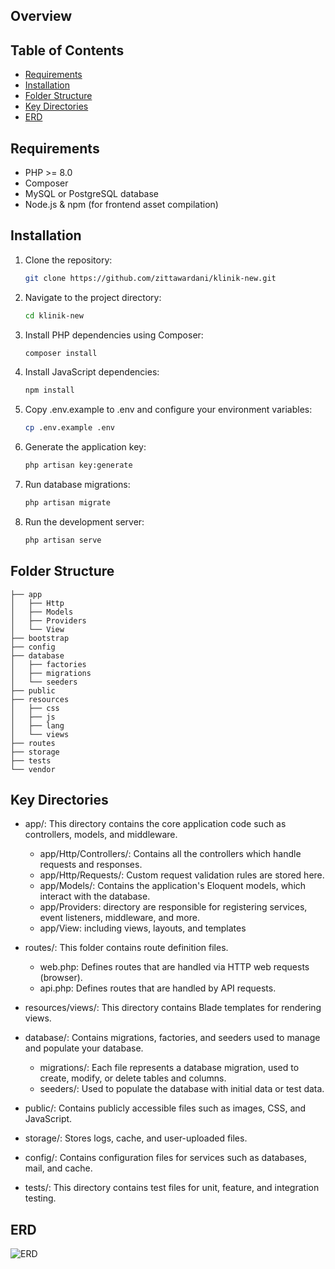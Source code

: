## Overview

## Table of Contents

-   [Requirements](#requirements)
-   [Installation](#installation)
-   [Folder Structure](#folder-structure)
-   [Key Directories](#key-directories)
-   [ERD](#erd)

## Requirements

-   PHP >= 8.0
-   Composer
-   MySQL or PostgreSQL database
-   Node.js & npm (for frontend asset compilation)

## Installation

1. Clone the repository:
    ```bash
    git clone https://github.com/zittawardani/klinik-new.git
    ```
2. Navigate to the project directory:
    ```bash
    cd klinik-new
    ```
3. Install PHP dependencies using Composer:
    ```bash
    composer install
    ```
4. Install JavaScript dependencies:
    ```bash
    npm install
    ```
5. Copy .env.example to .env and configure your environment variables:
    ```bash
    cp .env.example .env
    ```
6. Generate the application key:
    ```bash
    php artisan key:generate
    ```
7. Run database migrations:
    ```bash
    php artisan migrate
    ```
8. Run the development server:
    ```bash
    php artisan serve
    ```

## Folder Structure

    ├── app
    │   ├── Http
    │   ├── Models
    │   ├── Providers
    │   └── View
    ├── bootstrap
    ├── config
    ├── database
    │   ├── factories
    │   ├── migrations
    │   └── seeders
    ├── public
    ├── resources
    │   ├── css
    │   ├── js
    │   ├── lang
    │   └── views
    ├── routes
    ├── storage
    ├── tests
    └── vendor

## Key Directories

-   app/: This directory contains the core application code such as controllers, models, and middleware.

    -   app/Http/Controllers/: Contains all the controllers which handle requests and responses.
    -   app/Http/Requests/: Custom request validation rules are stored here.
    -   app/Models/: Contains the application's Eloquent models, which interact with the database.
    -   app/Providers: directory are responsible for registering services, event listeners, middleware, and more.
    -   app/View: including views, layouts, and templates

-   routes/: This folder contains route definition files.
    -   web.php: Defines routes that are handled via HTTP web requests (browser).
    -   api.php: Defines routes that are handled by API requests.
-   resources/views/: This directory contains Blade templates for rendering views.
-   database/: Contains migrations, factories, and seeders used to manage and populate your database.
    -   migrations/: Each file represents a database migration, used to create, modify, or delete tables and columns.
    -   seeders/: Used to populate the database with initial data or test data.
-   public/: Contains publicly accessible files such as images, CSS, and JavaScript.
-   storage/: Stores logs, cache, and user-uploaded files.
-   config/: Contains configuration files for services such as databases, mail, and cache.

-   tests/: This directory contains test files for unit, feature, and integration testing.

## ERD

![ERD](https://github.com/user-attachments/assets/0f83ad86-d376-4ac4-8929-42f5fd1f9c26)

